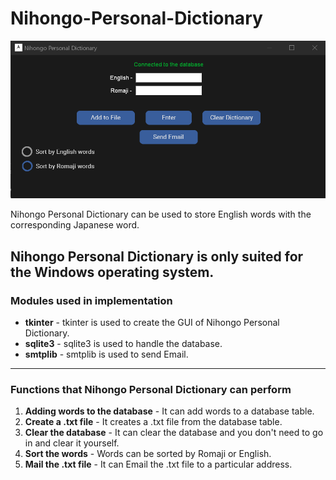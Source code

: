 # Nihongo-Personal-Dictionary

![Screenshot](https://github.com/moonlight-blue/Nihongo-Personal-Dictionary/blob/main/images/screenshot.png?raw=true)

Nihongo Personal Dictionary can be used to store English words with the corresponding Japanese word. 

Nihongo Personal Dictionary is only suited for the Windows operating system.
---
### Modules used in implementation

- **tkinter** - tkinter is used to create the GUI of Nihongo Personal Dictionary.
- **sqlite3** - sqlite3 is used to handle the database.
- **smtplib** - smtplib is used to send Email.
---
### Functions that Nihongo Personal Dictionary can perform

1. **Adding words to the database** - It can add words to a database table.
2. **Create a .txt file** - It creates a .txt file from the database table.
3. **Clear the database** - It can clear the database and you don't need to go in and clear it yourself.
4. **Sort the words** - Words can be sorted by Romaji or English.
5. **Mail the .txt file** - It can Email the .txt file to a particular address.